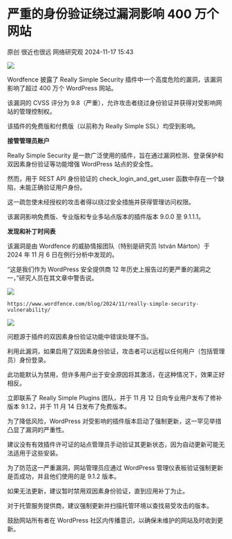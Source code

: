 #  严重的身份验证绕过漏洞影响 400 万个网站   
原创 很近也很远  网络研究观   2024-11-17 15:43  
  
![](https://mmbiz.qpic.cn/mmbiz_png/yvLFKBRPQxPfQNWXxLGKzWLToAqsgwYXSMk2ANQcns2kTWrYpBicrEyVPrHJRyThgYC5shI2lxSAqBNIibbic7FjA/640?wx_fmt=png&from=appmsg "")  
  
Wordfence 披露了 Really Simple Security 插件中一个高度危险的漏洞，该漏洞影响了超过 400 万个 WordPress 网站。  
  
该漏洞的 CVSS 评分为 9.8（严重），允许攻击者绕过身份验证并获得对受影响网站的管理控制权。  
  
该插件的免费版和付费版（以前称为 Really Simple SSL）均受到影响。  
  
**接管管理员账户**  
  
Really Simple Security 是一款广泛使用的插件，旨在通过漏洞检测、登录保护和双因素身份验证等功能增强 WordPress 站点的安全性。  
  
然而，用于 REST API 身份验证的 check_login_and_get_user 函数中存在一个缺陷，未能正确验证用户身份。  
  
这一疏忽使未经授权的攻击者得以绕过安全措施并获得管理访问权限。  
  
该漏洞影响免费版、专业版和专业多站点版本的插件版本 9.0.0 至 9.1.1.1。  
  
**发现和补丁时间表**  
  
该漏洞是由 Wordfence 的威胁情报团队（特别是研究员 István Márton）于 2024 年 11 月 6 日在例行分析中发现的。  
  
“这是我们作为 WordPress 安全提供商 12 年历史上报告过的更严重的漏洞之一，”研究人员在其文章中警告说。  
  
![](https://mmbiz.qpic.cn/mmbiz_png/yvLFKBRPQxPfQNWXxLGKzWLToAqsgwYXfmzVy6htMWroCgu8VPjUPeuYtibIrjDiaO2TEd6PcNt5V2ia50fUgibAibA/640?wx_fmt=png&from=appmsg "")  
```
https://www.wordfence.com/blog/2024/11/really-simple-security-vulnerability/
```  
  
![](https://mmbiz.qpic.cn/mmbiz_png/yvLFKBRPQxPfQNWXxLGKzWLToAqsgwYXukknvDpjTtgPMQeBAeibwEBHGG4RczrYOiarLMqZsXcNhD3nADQgrMbw/640?wx_fmt=png&from=appmsg "")  
  
问题源于插件的双因素身份验证功能中错误处理不当。  
  
利用此漏洞，如果启用了双因素身份验证，攻击者可以远程以任何用户（包括管理员）身份登录。  
  
此功能默认为禁用，但许多用户出于安全原因将其激活，在这种情况下，效果正好相反。  
  
立即联系了 Really Simple Plugins 团队，并于 11 月 12 日向专业用户发布了修补版本 9.1.2，并于 11 月 14 日发布了免费版本。  
  
为了降低风险，WordPress 对受影响的插件版本启动了强制更新，这一罕见举措凸显了漏洞的严重性。  
  
建议没有有效插件许可证的站点管理员手动验证其更新状态，因为自动更新可能无法适用于这些安装。  
  
为了防范这一严重漏洞，网站管理员应通过 WordPress 管理仪表板验证强制更新是否成功，并且他们使用的是 9.1.2 版本。  
  
如果无法更新，建议暂时禁用双因素身份验证，直到应用补丁为止。  
  
对于托管服务提供商，建议强制更新并扫描托管环境以查找易受攻击的版本。  
  
鼓励网站所有者在 WordPress 社区内传播意识，以确保未维护的网站及时收到更新。  
  
